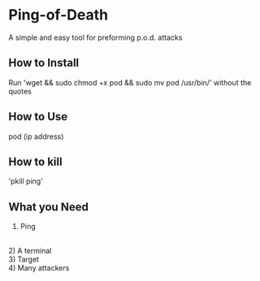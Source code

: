 # Ping-of-Death
A simple and easy tool for preforming p.o.d. attacks

## How to Install
Run 'wget <url> && sudo chmod +x pod && sudo mv pod /usr/bin/' without the quotes

## How to Use
pod (ip address)

## How to kill
'pkill ping'

## What you Need
1) Ping 
<br>
2) A terminal
<br>
3) Target
<br>
4) Many attackers
